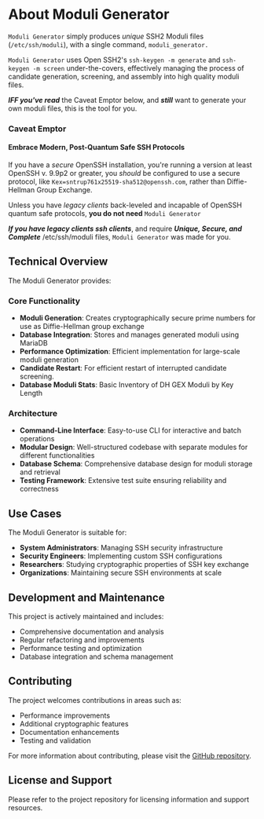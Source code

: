 # About Moduli Generator

`Moduli Generator` simply produces _unique_ SSH2 Moduli files (`/etc/ssh/moduli`),
with a single command, `moduli_generator.`

`Moduli Generator` uses Open SSH2's `ssh-keygen -m generate` and `ssh-keygen -m screen` under-the-covers, effectively
managing the process of candidate generation, screening, and assembly into high quality moduli files.

_**IFF you've read**_ the Caveat Emptor below, and _**still**_ want to generate your own moduli files,
this is the tool for you.

### Caveat Emptor

#### Embrace Modern, Post-Quantum Safe SSH Protocols

If you have a _secure_ OpenSSH installation, you're running a version at least OpenSSH v. 9.9p2 or greater,
you _should_ be configured to use a secure protocol, like `Kex=sntrup761x25519-sha512@openssh.com`,
rather than Diffie-Hellman Group Exchange.

Unless you have _legacy clients_ back-leveled and incapable of OpenSSH quantum safe protocols,
**you do not need** `Moduli Generator`

_**If you _have_ legacy clients ssh clients**_, and require _**Unique, Secure, and Complete**_ /etc/ssh/moduli files,
`Moduli Generator`
was made for you.

## Technical Overview

The Moduli Generator provides:

### Core Functionality

- **Moduli Generation**: Creates cryptographically secure prime numbers for use as Diffie-Hellman group exchange
- **Database Integration**: Stores and manages generated moduli using MariaDB
- **Performance Optimization**: Efficient implementation for large-scale moduli generation
- **Candidate Restart**: For efficient restart of interrupted candidate screening.
- **Database Moduli Stats**: Basic Inventory of DH GEX Moduli by Key Length

### Architecture

- **Command-Line Interface**: Easy-to-use CLI for interactive and batch operations
- **Modular Design**: Well-structured codebase with separate modules for different functionalities
- **Database Schema**: Comprehensive database design for moduli storage and retrieval
- **Testing Framework**: Extensive test suite ensuring reliability and correctness

## Use Cases

The Moduli Generator is suitable for:

- **System Administrators**: Managing SSH security infrastructure
- **Security Engineers**: Implementing custom SSH configurations
- **Researchers**: Studying cryptographic properties of SSH key exchange
- **Organizations**: Maintaining secure SSH environments at scale

## Development and Maintenance

This project is actively maintained and includes:

- Comprehensive documentation and analysis
- Regular refactoring and improvements
- Performance testing and optimization
- Database integration and schema management

## Contributing

The project welcomes contributions in areas such as:

- Performance improvements
- Additional cryptographic features
- Documentation enhancements
- Testing and validation

For more information about contributing, please visit
the [GitHub repository](https://github.com/beckerwilliams/moduli_generator).

## License and Support

Please refer to the project repository for licensing information and support resources.
